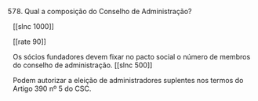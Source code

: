 578.  Qual  a composição do Conselho  de Administração?

[[slnc 1000]]

[[rate 90]]

Os  sócios  fundadores  devem  fixar  no  pacto  social  o  número  de  membros  do  conselho  de administração.
[[slnc 500]]

Podem  autorizar  a  eleição  de  administradores  suplentes  nos  termos  do  Artigo 390  nº 5  do CSC.

